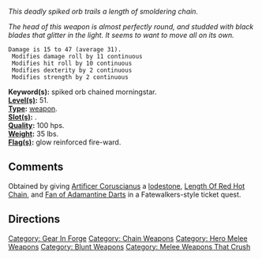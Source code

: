 *This deadly spiked orb trails a length of smoldering chain.*

*The head of this weapon is almost perfectly round, and studded with
black blades that glitter in the light. It seems to want to move all on
its own.*

`Damage is 15 to 47 (average 31).`  
` Modifies damage roll by 11 continuous`  
` Modifies hit roll by 10 continuous`  
` Modifies dexterity by 2 continuous`  
` Modifies strength by 2 continuous`

**Keyword(s):** spiked orb chained morningstar.  
**[Level(s)](Object_Level.md "wikilink"):** 51.  
**[Type](:Category:_Object_Types.md "wikilink"):**
[weapon](:Category:_Melee_Weapons.md "wikilink").  
**[Slot(s)](Object_Slots.md "wikilink"):** <wield>.  
**[Quality](Object_Quality.md "wikilink"):** 100 hps.  
**[Weight](Object_Weight.md "wikilink"):** 35 lbs.  
**[Flag(s)](:Category:_Object_Flags.md "wikilink"):** glow reinforced
fire-ward.  

## Comments

Obtained by giving [Artificer
Coruscianus](Artificer_Coruscianus "wikilink") a
[lodestone](Lodestone_(Forge).md "wikilink"), [Length Of Red Hot
Chain](Length_Of_Red_Hot_Chain "wikilink"), and [Fan of Adamantine
Darts](Fan_of_Adamantine_Darts "wikilink") in a Fatewalkers-style ticket
quest.

## Directions

[Category: Gear In Forge](Category:_Gear_In_Forge "wikilink") [Category:
Chain Weapons](Category:_Chain_Weapons "wikilink") [Category: Hero Melee
Weapons](Category:_Hero_Melee_Weapons "wikilink") [Category: Blunt
Weapons](Category:_Blunt_Weapons "wikilink") [Category: Melee Weapons
That Crush](Category:_Melee_Weapons_That_Crush "wikilink")

